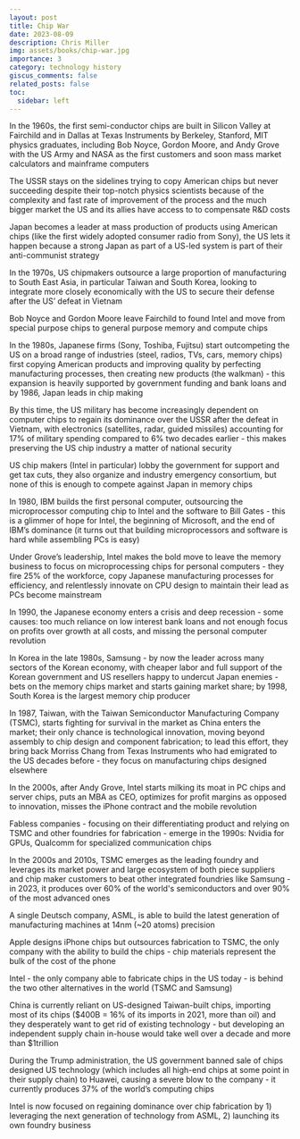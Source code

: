 ```yaml
---
layout: post
title: Chip War
date: 2023-08-09
description: Chris Miller
img: assets/books/chip-war.jpg
importance: 3
category: technology history
giscus_comments: false
related_posts: false
toc:
  sidebar: left
---
```


In the 1960s, the first semi-conductor chips are built in Silicon Valley at Fairchild and in Dallas at Texas Instruments by Berkeley, Stanford, MIT physics graduates, including Bob Noyce, Gordon Moore, and Andy Grove with the US Army and NASA as the first customers and soon mass market calculators and mainframe computers

The USSR stays on the sidelines trying to copy American chips but never succeeding despite their top-notch physics scientists because of the complexity and fast rate of improvement of the process and the much bigger market the US and its allies have access to to compensate R&D costs

Japan becomes a leader at mass production of products using American chips (like the first widely adopted consumer radio from Sony), the US lets it happen because a strong Japan as part of a US-led system is part of their anti-communist strategy

In the 1970s, US chipmakers outsource a large proportion of manufacturing to South East Asia, in particular Taiwan and South Korea, looking to integrate more closely economically with the US to secure their defense after the US’ defeat in Vietnam

Bob Noyce and Gordon Moore leave Fairchild to found Intel and move from special purpose chips to general purpose memory and compute chips

In the 1980s, Japanese firms (Sony, Toshiba, Fujitsu) start outcompeting the US on a broad range of industries (steel, radios, TVs, cars, memory chips) first copying American products and improving quality by perfecting manufacturing processes, then creating new products (the walkman) - this expansion is heavily supported by government funding and bank loans and by 1986, Japan leads in chip making

By this time, the US military has become increasingly dependent on computer chips to regain its dominance over the USSR after the defeat in Vietnam, with electronics (satellites, radar, guided missiles) accounting for 17% of military spending compared to 6% two decades earlier - this makes preserving the US chip industry a matter of national security

US chip makers (Intel in particular) lobby the government for support and get tax cuts, they also organize and industry emergency consortium, but none of this is enough to compete against Japan in memory chips

In 1980, IBM builds the first personal computer, outsourcing the microprocessor computing chip to Intel and the software to Bill Gates - this is a glimmer of hope for Intel, the beginning of Microsoft, and the end of IBM’s dominance (it turns out that building microprocessors and software is hard while assembling PCs is easy)

Under Grove’s leadership, Intel makes the bold move to leave the memory business to focus on microprocessing chips for personal computers - they fire 25% of the workforce, copy Japanese manufacturing processes for efficiency, and relentlessly innovate on CPU design to maintain their lead as PCs become mainstream

In 1990, the Japanese economy enters a crisis and deep recession - some causes: too much reliance on low interest bank loans and not enough focus on profits over growth at all costs, and missing the personal computer revolution

In Korea in the late 1980s, Samsung - by now the leader across many sectors of the Korean economy, with cheaper labor and full support of the Korean government and US resellers happy to undercut Japan enemies - bets on the memory chips market and starts gaining market share; by 1998, South Korea is the largest memory chip producer 

In 1987, Taiwan, with the Taiwan Semiconductor Manufacturing Company (TSMC), starts fighting for survival in the market as China enters the market; their only chance is technological innovation, moving beyond assembly to chip design and component fabrication; to lead this effort, they bring back Morriss Chang from Texas Instruments who had emigrated to the US decades before - they focus on manufacturing chips designed elsewhere

In the 2000s, after Andy Grove, Intel starts milking its moat in PC chips and server chips, puts an MBA as CEO, optimizes for profit margins as opposed to innovation, misses the iPhone contract and the mobile revolution

Fabless companies - focusing on their differentiating product and relying on TSMC and other foundries for fabrication - emerge in the 1990s: Nvidia for GPUs, Qualcomm for specialized communication chips

In the 2000s and 2010s, TSMC emerges as the leading foundry and leverages its market power and large ecosystem of both piece suppliers and chip maker customers to beat other integrated foundries like Samsung - in 2023, it produces over 60% of the world's semiconductors and over 90% of the most advanced ones

A single Deutsch company, ASML, is able to build the latest generation of manufacturing machines at 14nm (~20 atoms) precision

Apple designs iPhone chips but outsources fabrication to TSMC, the only company with the ability to build the chips - chip materials represent the bulk of the cost of the phone

Intel - the only company able to fabricate chips in the US today - is behind the two other alternatives in the world (TSMC and Samsung)

China is currently reliant on US-designed Taiwan-built chips, importing most of its chips ($400B = 16% of its imports in 2021, more than oil) and they desperately want to get rid of existing technology - but developing an independent supply chain in-house would take well over a decade and more than $1trillion

During the Trump administration, the US government banned sale of chips designed US technology (which includes all high-end chips at some point in their supply chain) to Huawei, causing a severe blow to the company - it currently produces 37% of the world’s computing chips

Intel is now focused on regaining dominance over chip fabrication by 1) leveraging the next generation of technology from ASML, 2) launching its own foundry business
